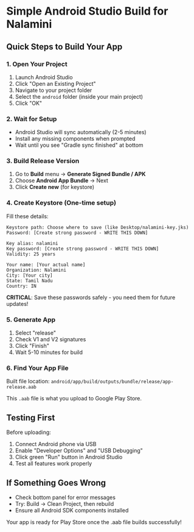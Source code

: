 # Simple Android Studio Build for Nalamini

## Quick Steps to Build Your App

### 1. Open Your Project
1. Launch Android Studio
2. Click "Open an Existing Project"
3. Navigate to your project folder
4. Select the `android` folder (inside your main project)
5. Click "OK"

### 2. Wait for Setup
- Android Studio will sync automatically (2-5 minutes)
- Install any missing components when prompted
- Wait until you see "Gradle sync finished" at bottom

### 3. Build Release Version
1. Go to **Build** menu → **Generate Signed Bundle / APK**
2. Choose **Android App Bundle** → Next
3. Click **Create new** (for keystore)

### 4. Create Keystore (One-time setup)
Fill these details:
```
Keystore path: Choose where to save (like Desktop/nalamini-key.jks)
Password: [Create strong password - WRITE THIS DOWN]

Key alias: nalamini  
Key password: [Create strong password - WRITE THIS DOWN]
Validity: 25 years

Your name: [Your actual name]
Organization: Nalamini
City: [Your city]
State: Tamil Nadu
Country: IN
```

**CRITICAL**: Save these passwords safely - you need them for future updates!

### 5. Generate App
1. Select "release" 
2. Check V1 and V2 signatures
3. Click "Finish"
4. Wait 5-10 minutes for build

### 6. Find Your App File
Built file location: `android/app/build/outputs/bundle/release/app-release.aab`

This `.aab` file is what you upload to Google Play Store.

## Testing First
Before uploading:
1. Connect Android phone via USB
2. Enable "Developer Options" and "USB Debugging" 
3. Click green "Run" button in Android Studio
4. Test all features work properly

## If Something Goes Wrong
- Check bottom panel for error messages
- Try: Build → Clean Project, then rebuild
- Ensure all Android SDK components installed

Your app is ready for Play Store once the .aab file builds successfully!